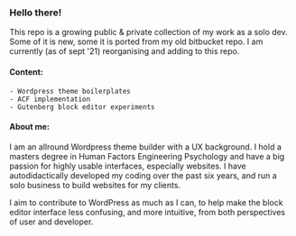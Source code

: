 ### Hello there!

This repo is a growing public & private collection of my work as a solo dev.
Some of it is new, some it is ported from my old bitbucket repo. I am currently (as of sept '21) reorganising and adding to this repo.

#### Content:
```
- Wordpress theme boilerplates
- ACF implementation
- Gutenberg block editor experiments
```
#### About me:
I am an allround Wordpress theme builder with a UX background. I hold a masters degree in Human Factors Engineering Psychology and have a big passion for highly usable interfaces, especially websites. I have autodidactically developed my coding over the past six years, and run a solo business to build websites for my clients. 

I aim to contribute to WordPress as much as I can, to help make the block editor interface less confusing, and more intuitive, from both perspectives of user and developer.

<!--
**Humanify-nl/humanify-nl** is a ✨ _special_ ✨ repository because its `README.md` (this file) appears on your GitHub profile.

Here are some ideas to get you started:

- 🔭 I’m currently working on ...
- 🌱 I’m currently learning ...
- 👯 I’m looking to collaborate on ...
- 🤔 I’m looking for help with ...
- 💬 Ask me about ...
- 📫 How to reach me: ...
- 😄 Pronouns: ...
- ⚡ Fun fact: ...
-->
